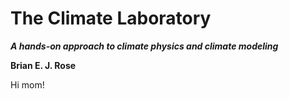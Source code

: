# The Climate Laboratory

***A hands-on approach to climate physics and climate modeling***

**Brian E. J. Rose**

Hi mom!
